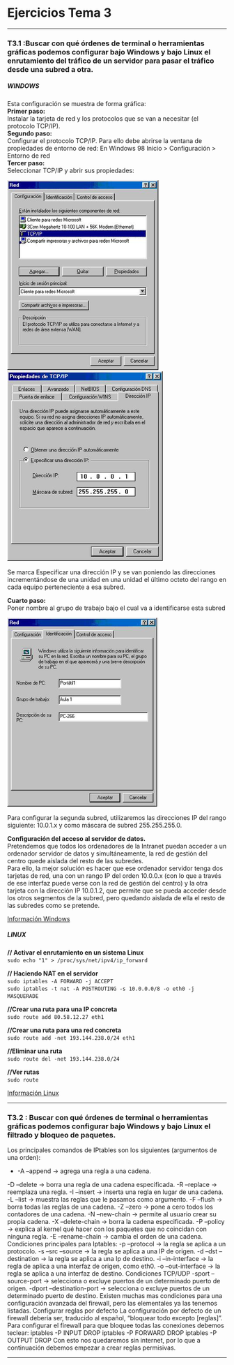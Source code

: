 # Ejercicios Tema 3
---

### T3.1 :Buscar con qué órdenes de terminal o herramientas gráficas podemos configurar bajo Windows y bajo Linux el enrutamiento del tráfico de un servidor para pasar el tráfico desde una subred a otra.

##### WINDOWS

Esta configuración se muestra de forma gráfica:  
**Primer paso:**   
Instalar la tarjeta de red y los protocolos que se van a necesitar (el protocolo TCP/IP).  
**Segundo paso:**  
Configurar el protocolo TCP/IP. Para ello debe abrirse la ventana de propiedades de entorno de red: En Windows 98 Inicio  > Configuración  > Entorno de red  
**Tercer paso:**  
Seleccionar TCP/IP y abrir sus propiedades:  

![imagen](https://github.com/iMiguel10/SWAP/blob/master/Ejercicios/tcpip1.jpg)
![imagen](https://github.com/iMiguel10/SWAP/blob/master/Ejercicios/tcpip2.jpg)


Se marca Especificar una dirección IP y se van poniendo las direcciones incrementándose de una unidad en una unidad el último octeto del rango en cada equipo perteneciente a esa subred.  

**Cuarto paso:**  
Poner nombre al grupo de trabajo bajo el cual va a identificarse esta subred

![imagen](https://github.com/iMiguel10/SWAP/blob/master/Ejercicios/tcpip4.jpg)


Para configurar la segunda subred, utilizaremos las direcciones IP del rango siguiente:
10.0.1.x y como máscara de subred 255.255.255.0.  

**Configuración del acceso al servidor de datos.**  
Pretendemos que todos los ordenadores de la Intranet puedan acceder a un ordenador servidor de datos y simultáneamente, la red de gestión del centro quede aislada del resto de las subredes.  
Para ello, la mejor solución es hacer que ese ordenador servidor tenga dos tarjetas de red, una con un rango IP del orden 10.0.0.x (con lo que a través de ese interfaz puede verse con la red de gestión del centro) y la otra tarjeta con la dirección IP 10.0.1.2, que permite que se pueda acceder desde los otros segmentos de la subred, pero quedando aislada de ella el resto de las subredes como se pretende.  

[Información Windows](http://recursostic.educacion.es/observatorio/web/ca/equipamiento-tecnologico/redes/74-enrutamiento-del-trafico-entre-subredes)


##### LINUX

**// Activar el enrutamiento en un sistema Linux**  
`sudo echo "1" > /proc/sys/net/ipv4/ip_forward`

**// Haciendo NAT en el servidor**  
`sudo iptables -A FORWARD -j ACCEPT`  
`sudo iptables -t nat -A POSTROUTING -s 10.0.0.0/8 -o eth0 -j MASQUERADE`  

**//Crear una ruta para una IP concreta**  
`sudo route add 80.58.12.27 eth1`  

**//Crear una ruta para una red concreta**  
`sudo route add -net 193.144.238.0/24 eth1`  

**//Eliminar una ruta**  
`sudo route del -net 193.144.238.0/24 `

**//Ver rutas**  
`sudo route`


[Información Linux](http://www.ite.educacion.es/formacion/materiales/85/cd/linux/m6/enrutamiento_en_linux.html)

---


### T3.2 : Buscar con qué órdenes de terminal o herramientas gráficas podemos configurar bajo Windows y bajo Linux el filtrado y bloqueo de paquetes. 

Los principales comandos de IPtables son los siguientes (argumentos de una orden):  
<ul>
    <li>-A –append → agrega una regla a una cadena.</li>
</ul>
-D –delete → borra una regla de una cadena especificada.
-R –replace → reemplaza una regla.
-I –insert → inserta una regla en lugar de una cadena.
-L –list → muestra las reglas que le pasamos como argumento.
-F –flush → borra todas las reglas de una cadena.
-Z –zero → pone a cero todos los contadores de una cadena.
-N –new-chain → permite al usuario crear su propia cadena.
-X –delete-chain → borra la cadena especificada.
-P –policy → explica al kernel qué hacer con los paquetes que no coincidan con ninguna regla.
-E –rename-chain → cambia el orden de una cadena.
Condiciones principales para Iptables:
-p –protocol → la regla se aplica a un protocolo.
-s –src –source → la regla se aplica a una IP de origen.
-d –dst –destination → la regla se aplica a una Ip de destino.
-i –in-interface → la regla de aplica a una interfaz de origen, como eth0.
-o –out-interface → la regla se aplica a una interfaz de destino.
Condiciones TCP/UDP
-sport –source-port → selecciona o excluye puertos de un determinado puerto de origen.
-dport –destination-port → selecciona o excluye puertos de un determinado puerto de destino.
Existen muchas mas condiciones para una configuración avanzada del firewall, pero las elementales ya las tenemos listadas.
Configurar reglas por defecto
La configuración por defecto de un firewall debería ser, traducido al español, “bloquear todo excepto [reglas]”. Para configurar el firewall para que bloquee todas las conexiones debemos teclear:
iptables -P INPUT DROP
iptables -P FORWARD DROP
iptables -P OUTPUT DROP
Con esto nos quedaremos sin internet, por lo que a continuación debemos empezar a crear reglas permisivas.

---


